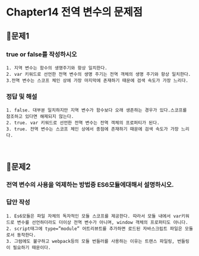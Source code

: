 # Chapter14 전역 변수의 문제점
## 📌문제1
### true or false를 작성하시오
```
1. 지역 변수는 함수의 생명주기와 항상 일치한다.
2. var 키워드로 선언한 전역 변수의 생명 주기는 전역 객체의 생명 주기와 항상 일치한다.
3.전역 변수는 스코프 체인 상에 가장 마지막에 존재하기 때문에 검색 속도가 가장 느리다. 
```
### 정답 및 해설
```
1. false. 대부분 일치하지만 지역 변수가 함수보다 오래 생존하는 경우가 있다.스코프를 참조하고 있다면 해제되지 않는다. 
2. true. var 키워드로 선언한 전역 변수는 전역 객체의 프로퍼티가 된다.
3. true. 전역 변수는 스코프 체인 상에서 종점에 존재하기 때문에 검색 속도가 가장 느리다.
```

<br>

## 📌문제2
### 전역 변수의 사용을 억제하는 방법중 ES6모듈에대해서 설명하시오.

### 답안 작성
```
1. Es6모듈은 파일 자체의 독자적인 모듈 스코프를 제공한다. 따라서 모듈 내에서 var키워드로 변수를 선언하더라도 더이상 전역 변수가 아니며, window 객체의 프로퍼티도 아니다.
2. script태그에 type=”module” 어트리뷰트를 추가하면 로드된 자바스크립트 파일은 모듈로서 동작한다.
3. 그럼에도 불구하고 webpack등의 모듈 번들러를 사용하는 이유는 트랜스 파일링, 번들링이 필요하기 때문이다.
```

<br>
